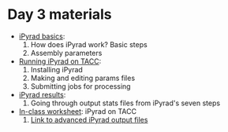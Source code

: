 # Day 3 materials

* [iPyrad basics](https://github.com/eachambers/UNAMtraining/blob/main/Day3/3.1_iPyrad_tutorial.pdf):
  1. How does iPyrad work? Basic steps
  2. Assembly parameters
* [Running iPyrad on TACC](https://github.com/eachambers/UNAMtraining/blob/main/Day3/3.2_iPyrad_howto.pdf):
  1. Installing iPyrad
  2. Making and editing params files
  3. Submitting jobs for processing
* [iPyrad results](https://github.com/eachambers/UNAMtraining/blob/main/Day3/3.3_iPyrad_results.pdf):
  1. Going through output stats files from iPyrad's seven steps
* [In-class worksheet](): iPyrad on TACC
  1. [Link to advanced iPyrad output files](https://utexas.box.com/s/t8mzcysfy4enxjrq93qibg5ip6saw5fp)
